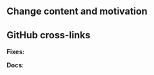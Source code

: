 <!-- 
Thanks for sending a Pull Request (PR)! Please make sure to read the contributing guidelinse before you proceed: https://github.com/kubenow/KubeNow/blob/master/CONTRIBUTING.md. 
-->

## Change content and motivation
<!-- please describe briefly the content of this PR, and motivate why this changes are needed -->

## GitHub cross-links 
<!-- 
please list the issues that are going to be fixed by this PR (if applicable). 
Use the suggested format to facilitate issue closing. 
-->
**Fixes:** <!-- fixes #X, fixes #Y, ... fixes #Z -->
<!-- 
please add documentation for your feature (if applicable), and link the documentation changes. 
Documentation PRs are to be sent to https://github.com/kubenow/docs.
-->
**Docs**: <!-- kubenow/docs#X, kubenow/docs#Y, ... kubenow/docs#Z -->
